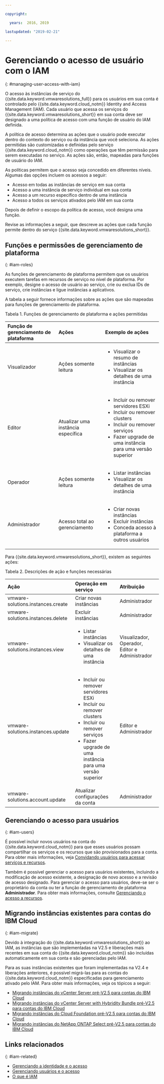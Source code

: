 ```yaml
---

copyright:

  years:  2016, 2019

lastupdated: "2019-02-21"

---
```


# Gerenciando o acesso de usuário com o IAM
{: #managing-user-access-with-iam}

O acesso às instâncias de serviço do {{site.data.keyword.vmwaresolutions_full}} para os usuários em sua conta é controlado pelo {{site.data.keyword.cloud_notm}} Identity and Access Management (IAM). Cada usuário que acessa os serviços do {{site.data.keyword.vmwaresolutions_short}} em sua conta deve ser designado a uma política de acesso com uma função de usuário do IAM definida.

A política de acesso determina as ações que o usuário pode executar dentro do contexto do serviço ou da instância que você seleciona. As ações permitidas são customizadas e definidas pelo serviço {{site.data.keyword.cloud_notm}} como operações que têm permissão para serem executadas no serviço. As ações são, então, mapeadas para funções de usuário do IAM.

As políticas permitem que o acesso seja concedido em diferentes níveis. Algumas das opções incluem os acessos a seguir:

* Acesso em todas as instâncias de serviço em sua conta
* Acesso a uma instância de serviço individual em sua conta
* Acesso a um recurso específico dentro de uma instância
* Acesso a todos os serviços ativados pelo IAM em sua conta

Depois de definir o escopo da política de acesso, você designa uma função.

Revise as informações a seguir, que descreve as ações que cada função permite dentro do serviço {{site.data.keyword.vmwaresolutions_short}}.

## Funções e permissões de gerenciamento de plataforma
{: #iam-roles}

As funções de gerenciamento de plataforma permitem que os usuários executem tarefas em recursos de serviço no nível de plataforma. Por exemplo, designe o acesso de usuário ao serviço, crie ou exclua IDs de serviço, crie instâncias e ligue instâncias a aplicativos.

A tabela a seguir fornece informações sobre as ações que são mapeadas para funções de gerenciamento de plataforma.

Tabela 1. Funções de gerenciamento de plataforma e ações permitidas

| Função de gerenciamento de plataforma | Ações | Exemplo de ações |
|:----------------- |:----------------- |:----------------- |
| Visualizador | Ações somente leitura | <ul><li>Visualizar o resumo de instâncias</li><li>Visualizar os detalhes de uma instância</li></ul>|
| Editor | Atualizar uma instância específica |<ul><li>Incluir ou remover servidores ESXi</li><li>Incluir ou remover clusters</li><li>Incluir ou remover serviços</li><li>Fazer upgrade de uma instância para uma versão superior</li></ul> |
| Operador | Ações somente leitura | <ul><li>Listar instâncias</li><li>Visualizar os detalhes de uma instância</li></ul> |
| Administrador | Acesso total ao gerenciamento |<ul><li>Criar novas instâncias</li><li>Excluir instâncias</li><li>Conceda acesso à plataforma a outros usuários</li></ul>|

Para  {{site.data.keyword.vmwaresolutions_short}}, existem as seguintes ações:

Tabela 2. Descrições de ação e funções necessárias

| Ação | Operação em serviço | Atribuição |
|:------ |:-------------------- |:---- |
| vmware-solutions.instances.create | Criar novas instâncias | Administrador |
| vmware-solutions.instances.delete | Excluir instâncias | Administrador |
| vmware-solutions.instances.view | <ul><li>Listar instâncias</li><li>Visualizar os detalhes de uma instância</li></ul> | Visualizador, Operador, Editor e Administrador |
| vmware-solutions.instances.update | <ul><li>Incluir ou remover servidores ESXi</li><li>Incluir ou remover clusters</li><li>Incluir ou remover serviços</li><li>Fazer upgrade de uma instância para uma versão superior</li></ul> | Editor e Administrador |
| vmware-solutions.account.update | Atualizar configurações da conta | Administrador |

## Gerenciando o acesso para usuários
{: #iam-users}

É possível incluir novos usuários na conta do {{site.data.keyword.cloud_notm}} para que esses usuários possam compartilhar os serviços e os recursos que são provisionados para a conta. Para obter mais informações, veja [Convidando usuários para acessar serviços e recursos](/docs/services/vmwaresolutions/vmonic?topic=vmware-solutions-iamuserinvite).

Também é possível gerenciar o acesso para usuários existentes, incluindo a modificação de acesso existente, a designação de novo acesso e a revisão de acesso designado. Para gerenciar o acesso para usuários, deve-se ser o proprietário da conta ou ter a função de gerenciamento de plataforma **Administrador**. Para obter mais informações, consulte [Gerenciando o acesso a recursos](/docs/iam?topic=iam-iammanidaccser).

## Migrando instâncias existentes para contas do IBM Cloud
{: #iam-migrate}

Devido à integração do {{site.data.keyword.vmwaresolutions_short}} ao IAM, as instâncias que são implementadas na V2.5 e liberações mais recentes em sua conta do {{site.data.keyword.cloud_notm}} são incluídas automaticamente em sua conta e são gerenciadas pelo IAM.

Para as suas instâncias existentes que foram implementadas na V2.4 e liberações anteriores, é possível migrá-las para as contas do {{site.data.keyword.cloud_notm}} especificadas para gerenciamento ativado pelo IAM. Para obter mais informações, veja os tópicos a seguir:
* [Migrando instâncias do vCenter Server pré-V2.5 para contas do IBM Cloud](/docs/services/vmwaresolutions/vcenter?topic=vmware-solutions-vc_addinstancetousraccount)
* [Migrando instâncias do vCenter Server with Hybridity Bundle pré-V2.5 para contas do IBM Cloud](/docs/services/vmwaresolutions/vcenter?topic=vmware-solutions-vc_hybrid_addinstancetousraccount)
* [Migrando instâncias do Cloud Foundation pré-V2.5 para contas do IBM Cloud](/docs/services/vmwaresolutions/sddc?topic=vmware-solutions-sd_addinstancetousraccount)
* [Migrando instâncias do NetApp ONTAP Select pré-V2.5 para contas do IBM Cloud](/docs/services/vmwaresolutions/netapp?topic=vmware-solutions-np_addinstancetousraccount)

## Links relacionados
{: #iam-related}

* [ Gerenciando a identidade e o acesso ](/docs/iam?topic=iam-getstarted)
* [ Gerenciando usuários e o acesso ](/docs/iam/iamusermanage.html)
* [ O que é IAM ](/docs/iam?topic=iam-iamoverview)

